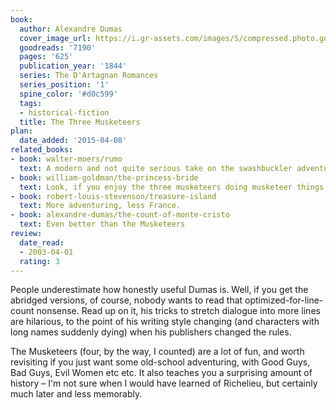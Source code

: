 ```yaml
---
book:
  author: Alexandre Dumas
  cover_image_url: https://i.gr-assets.com/images/S/compressed.photo.goodreads.com/books/1320436982l/7190._SX98_.jpg
  goodreads: '7190'
  pages: '625'
  publication_year: '1844'
  series: The D'Artagnan Romances
  series_position: '1'
  spine_color: '#d0c599'
  tags:
  - historical-fiction
  title: The Three Musketeers
plan:
  date_added: '2015-04-08'
related_books:
- book: walter-moers/rumo
  text: A modern and not quite serious take on the swashbuckler adventure genre.
- book: william-goldman/the-princess-bride
  text: Look, if you enjoy the three musketeers doing musketeer things, you have got to enjoy the Princess Bride, too.
- book: robert-louis-stevenson/treasure-island
  text: More adventuring, less France.
- book: alexandre-dumas/the-count-of-monte-cristo
  text: Even better than the Musketeers
review:
  date_read:
  - 2003-04-01
  rating: 3
---
```

People underestimate how honestly useful Dumas is. Well, if you get the abridged versions, of course, nobody wants to
read that optimized-for-line-count nonsense. Read up on it, his tricks to stretch dialogue into more lines are
hilarious, to the point of his writing style changing (and characters with long names suddenly dying) when his
publishers changed the rules.

The Musketeers (four, by the way, I counted) are a lot of fun, and worth revisiting if you just want some old-school
adventuring, with Good Guys, Bad Guys, Evil Women etc etc. It also teaches you a surprising amount of history – I'm not
sure when I would have learned of Richelieu, but certainly much later and less memorably.
